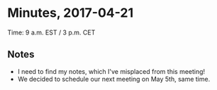 # Minutes, 2017-04-21
Time: 9 a.m. EST / 3 p.m. CET

## Notes
- I need to find my notes, which I've misplaced from this meeting!
- We decided to schedule our next meeting on May 5th, same time.